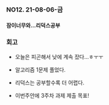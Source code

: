 ### NO12. 21-08-06-금
#### 잠이너무와...리덕스공부

### 회고
- 오늘은 피곤해서 낮에 계속 잤다...ㅎㅜㅜ
- 알고리즘 1문제 풀었다.
- 리덕스는 공부할수록 더 어렵다.

- 이번주안에 3주차 과제 제출 목표!